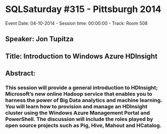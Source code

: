 # SQLSaturday #315 - Pittsburgh 2014
Event Date: 04-10-2014 - Session time: 00:00:00 - Track: Room 508
## Speaker: Jon Tupitza
## Title: Introduction to Windows Azure HDInsight
## Abstract:
### This session will provide a general introduction to HDInsight; Microsoft’s new online Hadoop service that enables you to harness the power of Big Data analytics and machine learning.  You will learn how to provision and manage an HDInsight cluster using the Windows Azure Management Portal and PowerShell. The discussion will include the roles played by open source projects such as Pig, Hive, Mahout and HCatalog.

